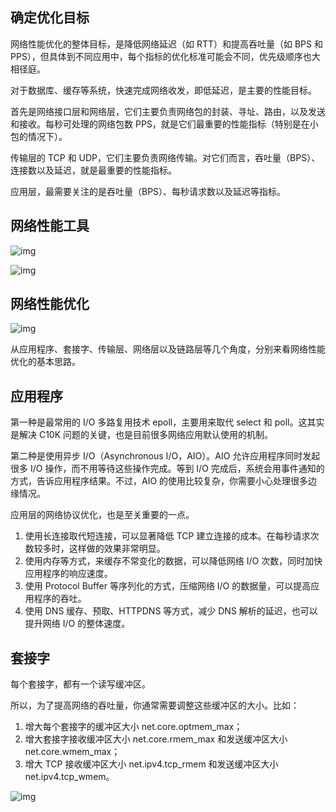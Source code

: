 ## 确定优化目标

网络性能优化的整体目标，是降低网络延迟（如 RTT）和提高吞吐量（如 BPS 和 PPS），但具体到不同应用中，每个指标的优化标准可能会不同，优先级顺序也大相径庭。

对于数据库、缓存等系统，快速完成网络收发，即低延迟，是主要的性能目标。

首先是网络接口层和网络层，它们主要负责网络包的封装、寻址、路由，以及发送和接收。每秒可处理的网络包数 PPS，就是它们最重要的性能指标（特别是在小包的情况下）。

传输层的 TCP 和 UDP，它们主要负责网络传输。对它们而言，吞吐量（BPS）、连接数以及延迟，就是最重要的性能指标。

应用层，最需要关注的是吞吐量（BPS）、每秒请求数以及延迟等指标。

## 网络性能工具

![img](https://static001.geekbang.org/resource/image/a1/3b/a1eb07e281e5795be83c11d7255c543b.png)

![img](https://static001.geekbang.org/resource/image/0d/a0/0d87b39b89a1b7f325fc5477c0182ea0.png)

## 网络性能优化

![img](https://static001.geekbang.org/resource/image/a1/3f/a118911721f9b67ce9c83de15666753f.png)

从应用程序、套接字、传输层、网络层以及链路层等几个角度，分别来看网络性能优化的基本思路。

## 应用程序

第一种是最常用的 I/O 多路复用技术 epoll，主要用来取代 select 和 poll。这其实是解决 C10K 问题的关键，也是目前很多网络应用默认使用的机制。

第二种是使用异步 I/O（Asynchronous I/O，AIO）。AIO 允许应用程序同时发起很多 I/O 操作，而不用等待这些操作完成。等到 I/O 完成后，系统会用事件通知的方式，告诉应用程序结果。不过，AIO 的使用比较复杂，你需要小心处理很多边缘情况。

应用层的网络协议优化，也是至关重要的一点。

1. 使用长连接取代短连接，可以显著降低 TCP 建立连接的成本。在每秒请求次数较多时，这样做的效果非常明显。
2. 使用内存等方式，来缓存不常变化的数据，可以降低网络 I/O 次数，同时加快应用程序的响应速度。
3. 使用 Protocol Buffer 等序列化的方式，压缩网络 I/O 的数据量，可以提高应用程序的吞吐。
4. 使用 DNS 缓存、预取、HTTPDNS 等方式，减少 DNS 解析的延迟，也可以提升网络 I/O 的整体速度。

## 套接字

每个套接字，都有一个读写缓冲区。

所以，为了提高网络的吞吐量，你通常需要调整这些缓冲区的大小。比如：

1. 增大每个套接字的缓冲区大小 net.core.optmem_max；
2. 增大套接字接收缓冲区大小 net.core.rmem_max 和发送缓冲区大小 net.core.wmem_max；
3. 增大 TCP 接收缓冲区大小 net.ipv4.tcp_rmem 和发送缓冲区大小 net.ipv4.tcp_wmem。

![img](https://static001.geekbang.org/resource/image/5f/f0/5f2d4957663dd8bf3410da8180ab18f0.png)



